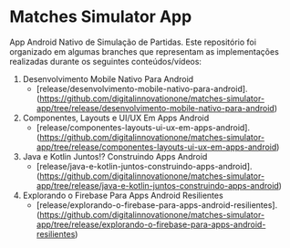# Matches Simulator App

App Android Nativo de Simulação de Partidas. Este repositório foi organizado em algumas branches que representam as implementações realizadas durante os seguintes conteúdos/vídeos:

1. Desenvolvimento Mobile Nativo Para Android
     - [release/desenvolvimento-mobile-nativo-para-android].(https://github.com/digitalinnovationone/matches-simulator-app/tree/release/desenvolvimento-mobile-nativo-para-android)
1. Componentes, Layouts e UI/UX Em Apps Android
     - [release/componentes-layouts-ui-ux-em-apps-android].(https://github.com/digitalinnovationone/matches-simulator-app/tree/release/componentes-layouts-ui-ux-em-apps-android)
1. Java e Kotlin Juntos!? Construindo Apps Android
     - [release/java-e-kotlin-juntos-construindo-apps-android].(https://github.com/digitalinnovationone/matches-simulator-app/tree/release/java-e-kotlin-juntos-construindo-apps-android)
1. Explorando o Firebase Para Apps Android Resilientes
     - [release/explorando-o-firebase-para-apps-android-resilientes].(https://github.com/digitalinnovationone/matches-simulator-app/tree/release/explorando-o-firebase-para-apps-android-resilientes)
